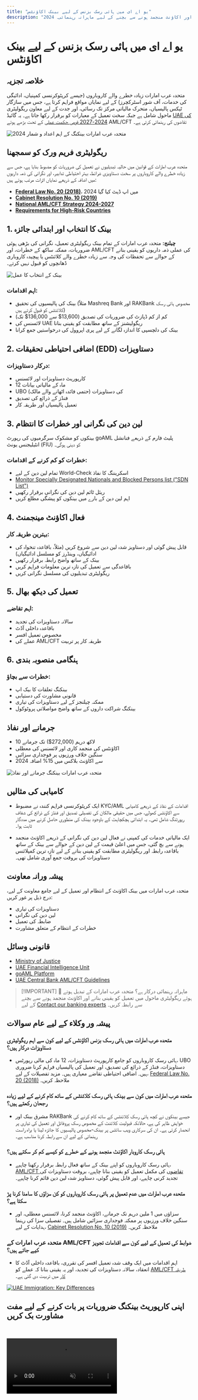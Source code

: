 ```yaml
---
title: "یو اے ای میں ہائی رسک بزنس کے لیے بینک اکاؤنٹس"
description: "2024 میں ہائی رسک بزنس کے لیے یو اے ای بینک اکاؤنٹس کھولنے اور ان کی حفاظت کے بارے میں جانیں۔ تعمیل کی ضروریات، خطرات کی روک تھام، اور اکاؤنٹ منجمد ہونے سے بچنے کے لیے ماہرانہ رہنمائی۔"
---
```


# یو اے ای میں ہائی رسک بزنس کے لیے بینک اکاؤنٹس

## خلاصہ تجزیہ

متحدہ عرب امارات زیادہ خطرے والے کاروباروں (جیسے کرپٹوکرنسی کمپنیاں، ادائیگی کی خدمات، آف شور اسٹرکچرز) کے لیے نمایاں مواقع فراہم کرتا ہے، جس میں سازگار ٹیکس پالیسیاں، متحرک مالیاتی مرکز تک رسائی، اور جدت کے لیے معاون ریگولیٹری ماحول شامل ہے جبکہ سخت تعمیل کے معیارات کو برقرار رکھا جاتا ہے۔ یہ گائیڈ [UAE کی 2024-2027 قومی حکمت عملی](https://www.mofa.gov.ae/en/mediahub/news/2024/9/5/5-9-2024-uae-uae) کے تحت بڑھے ہوئے AML/CFT تقاضوں کی رہنمائی کرتی ہے۔

![متحدہ عرب امارات بینکنگ کے اہم اعداد و شمار 2024](/content/uae-banking-stats.svg)

## ریگولیٹری فریم ورک کو سمجھنا

متحدہ عرب امارات کے قوانین میں حالیہ تبدیلیوں نے تعمیل کی ضروریات کو مضبوط بنایا ہے، جس سے زیادہ خطرے والے کاروباروں پر سخت دستاویزی شرائط، بہتر احتیاطی تدابیر، اور نگرانی کی ذمہ داریوں میں اضافہ کے ذریعے نمایاں اثرات مرتب ہوئے ہیں:

- **[Federal Law No. 20 (2018)](https://rulebook.centralbank.ae/en/rulebook/decree-federal-law-no-20-2018-anti-money-laundering-and-combating-financing-terrorism-and)**، 2024 میں اپ ڈیٹ کیا گیا
- **[Cabinet Resolution No. 10 (2019)](https://uaelegislation.gov.ae/en/legislations/1015/download)**
- **[National AML/CFT Strategy 2024-2027](https://www.namlcftc.gov.ae/en/more/uae-strategy/)**
- **[Requirements for High-Risk Countries](https://rulebook.centralbank.ae/en/rulebook/643-requirements-high-risk-countries)**

## 1. بینک کا انتخاب اور ابتدائی جائزہ

**چیلنج:** متحدہ عرب امارات کے تمام بینک ریگولیٹری تعمیل، نگرانی کی بڑھی ہوئی ضروریات، ممکنہ ساکھ کے خطرات، اور AML/CFT کی عملی ذمہ داریوں کو یقینی بنانے کے حوالے سے تحفظات کی وجہ سے زیادہ خطرے والے کلائنٹس یا پیچیدہ کاروباری ڈھانچوں کو قبول نہیں کرتے۔

![بینک کے انتخاب کا عمل](/content/bank-selection.svg)

### اہم اقدامات:

- بینک کی پالیسیوں کی تحقیق (مثلاً Mashreq Bank اور RAKBank مخصوص ہائی رسک کلائنٹس کو قبول کرتے ہیں)
- کم از کم ڈپازٹ کی ضروریات کی تصدیق (13,600$ سے 136,000$ تک)
- لائسنس کی UAE ریگولیشنز کے ساتھ مطابقت کو یقینی بنانا
- بینک کی دلچسپی کا اندازہ لگانے کے لیے پری اپروول کی درخواستیں جمع کرانا

## 2. اضافی احتیاطی تحقیقات (EDD) دستاویزات

### درکار دستاویزات:

- کارپوریٹ دستاویزات اور لائسنس
- 12 ماہ کے مالیاتی بیانات
- UBO (حتمی فائدہ اٹھانے والے مالک) کی دستاویزات
- فنڈز کے ذرائع کی تصدیق
- تعمیل پالیسیاں اور طریقہ کار

## 3. لین دین کی نگرانی اور خطرات کا انتظام

بینکوں کو مشکوک سرگرمیوں کی رپورٹ goAML پلیٹ فارم کے ذریعے فنانشل انٹیلیجنس یونٹ (FIU) کو دینی ہوگی۔

### خطرات کو کم کرنے کے اقدامات:

- تمام لین دین کے لیے World-Check اسکریننگ کا نفاذ
- [Monitor Specially Designated Nationals and Blocked Persons list ("SDN List")](https://sanctionssearch.ofac.treas.gov/)
- ریئل ٹائم لین دین کی نگرانی برقرار رکھیں
- اہم لین دین کے بارے میں بینکوں کو پیشگی مطلع کریں

## 4. فعال اکاؤنٹ مینجمنٹ

### بہترین طریقہ کار:

- قابل پیش گوئی اور دستاویز شدہ لین دین سے شروع کریں (مثلاً، باقاعدہ تنخواہ کی ادائیگیاں، وینڈرز کو مسلسل ادائیگیاں)
- بینک کے ساتھ واضح رابطہ برقرار رکھیں
- باقاعدگی سے تعمیل کی تازہ ترین معلومات فراہم کریں
- ریگولیٹری تبدیلیوں کی مسلسل نگرانی کریں

## 5. تعمیل کی دیکھ بھال

### اہم تقاضے:

- سالانہ دستاویزات کی تجدید
- باقاعدہ داخلی آڈٹ
- مخصوص تعمیل افسر
- عملے کی AML/CFT طریقہ کار پر تربیت

## 6. ہنگامی منصوبہ بندی

### خطرات سے بچاؤ:

- بینکنگ تعلقات کا بیک اپ
- قانونی مشاورت کی دستیابی
- ممکنہ چیلنجز کے لیے دستاویزات کی تیاری
- بینکنگ شراکت داروں کے ساتھ واضح مواصلاتی پروٹوکول

## جرمانے اور نفاذ

- 10 لاکھ درہم (272,000$) تک جرمانے
- اکاؤنٹس کی منجمد کاری اور لائسنس کی معطلی
- سنگین خلاف ورزیوں پر فوجداری سزائیں
- 2024 سے اکاؤنٹ بلاکس میں 15% اضافہ

![متحدہ عرب امارات بینکنگ جرمانے اور نفاذ](/content/penalties-enforcement.svg)

## کامیابی کی مثالیں

- ایک کرپٹوکرنسی فراہم کنندہ نے مضبوط KYC/AML اقدامات کے نفاذ کے ذریعے کامیابی سے اکاؤنٹس کھولے، جس میں حقیقی مالکان کی تفصیلی تصدیق اور فنڈز کے ذرائع کی شفاف رپورٹنگ شامل تھی۔ یہ ابتدائی ہچکچاہٹ کے باوجود بینک کی منظوری حاصل کرنے میں مددگار ثابت ہوا۔

- ایک مالیاتی خدمات کی کمپنی نے فعال لین دین کی نگرانی کے ذریعے اکاؤنٹ منجمد ہونے سے بچ گئی، جس میں اعلیٰ قیمت کے لین دین کے حوالے سے بینک کے ساتھ باقاعدہ رابطہ اور ریگولیٹری مطابقت کو یقینی بنانے کے لیے تازہ ترین کمپلائنس دستاویزات کی بروقت جمع آوری شامل تھی۔

## پیشہ ورانہ معاونت

متحدہ عرب امارات میں بینک اکاؤنٹ کے انتظام اور تعمیل کے لیے جامع معاونت کے لیے، درج ذیل پر غور کریں:

- دستاویزات کی تیاری
- لین دین کی نگرانی
- ضابطہ کی تعمیل
- خطرات کے انتظام کے متعلق مشاورت

## قانونی وسائل

- [Ministry of Justice](https://www.moj.gov.ae)
- [UAE Financial Intelligence Unit](https://www.uaefiu.gov.ae)
- [goAML Platform](https://goaml.ae)
- [UAE Central Bank AML/CFT Guidelines](https://www.centralbank.ae/en/our-operations/anti-money-laundering-aml/)

> [!IMPORTANT] 💜 ماہرانہ رہنمائی درکار ہے؟
> متحدہ عرب امارات کے تبدیل ہوتے ہوئے ریگولیٹری ماحول میں تعمیل کو یقینی بنانے اور اکاؤنٹ منجمد ہونے سے بچنے کے لیے [Contact our banking experts](../../resources/contacts) سے رابطہ کریں۔

## پیشہ ور وکلاء کے لیے عام سوالات

### متحدہ عرب امارات میں ہائی رسک بزنس اکاؤنٹس کے لیے کون سے اہم ریگولیٹری دستاویزات درکار ہیں؟

- ہائی رسک کاروباروں کو جامع کارپوریٹ دستاویزات، 12 ماہ کی مالی رپورٹس، UBO دستاویزات، فنڈز کے ذرائع کی تصدیق، اور تعمیل کی پالیسیاں فراہم کرنا ضروری ہیں۔ اضافی احتیاطی تقاضے معیاری ہیں۔ مزید تفصیلات کے لیے، [Federal Law No. 20 (2018)](https://rulebook.centralbank.ae/en/rulebook/decree-federal-law-no-20-2018-anti-money-laundering-and-combating-financing-terrorism-and) ملاحظہ کریں۔

### متحدہ عرب امارات میں کون سے بینک ہائی رسک کلائنٹس کے ساتھ کام کرنے کے لیے زیادہ رجحان رکھتے ہیں؟

- مشرق بینک اور RAKBank جیسے بینکوں نے کچھ ہائی رسک کلائنٹس کے ساتھ کام کرنے کی خواہش ظاہر کی ہے، حالانکہ قبولیت کلائنٹ کے مخصوص رسک پروفائل اور تعمیل کی تیاری پر انحصار کرتی ہے۔ ان کی سرکاری ویب سائٹس پر بینک-مخصوص پالیسیوں کا جائزہ لینا یا براہ راست رہنمائی کے لیے ان سے رابطہ کرنا مناسب ہے۔

### ہائی رسک کاروبار اکاؤنٹ منجمد ہونے کے خطرے کو کیسے کم کر سکتے ہیں؟

- ہائی رسک کاروباروں کو اپنے بینک کے ساتھ فعال رابطہ برقرار رکھنا چاہیے، [AML/CFT تقاضوں](https://www.centralbank.ae/en/our-operations/anti-money-laundering-aml/) کی مکمل تعمیل کو یقینی بنانا چاہیے، بروقت دستاویزات کی تجدید کرنی چاہیے، اور قابل پیش گوئی، دستاویز شدہ لین دین قائم کرنا چاہیے۔

### متحدہ عرب امارات میں عدم تعمیل پر ہائی رسک کاروباروں کو کن سزاؤں کا سامنا کرنا پڑ سکتا ہے؟

- سزاؤں میں 1 ملین درہم تک جرمانے، اکاؤنٹ منجمد کرنا، لائسنس معطلی، اور سنگین خلاف ورزیوں پر ممکنہ فوجداری سزائیں شامل ہیں۔ تفصیلی سزا کی رہنما ہدایات کے لیے، [Cabinet Resolution No. 10 (2019)](https://uaelegislation.gov.ae/en/legislations/1015/download) ملاحظہ کریں۔

### متحدہ عرب امارات کے AML/CFT ضوابط کی تعمیل کے لیے کون سے اقدامات تجویز کیے جاتے ہیں؟

- اہم اقدامات میں ایک وقف شدہ تعمیل افسر کی تقرری، باقاعدہ داخلی آڈٹ کا انعقاد، سالانہ دستاویزات کی تجدید، اور یہ یقینی بنانا کہ عملے کو [AML/CFT طریقہ کار](https://rulebook.centralbank.ae/en/rulebook/cabinet-decision-58-2020-beneficial-owner-procedures) میں تربیت دی گئی ہے۔

[![UAE Immigration: Key Differences](/content/uae-immigration.svg)](../company-registration/benefits-problems.md)

## اپنی کارپوریٹ بینکنگ ضروریات پر بات کرنے کے لیے مفت مشاورت بک کریں

<video  autoplay muted playsinline style="margin-top: 2rem" >
  <source src="/img/iStock-2185912341.mp4" type="video/mp4">
</video>

<ContactFormModal formName="Banking [high-risk]" buttonText="مفت مشاورت حاصل کریں" :services="[
 '🏢 UAE رہائشی کارپوریٹ اکاؤنٹ',
 '🌐 غیر UAE رہائشی کارپوریٹ اکاؤنٹ (کم خطرہ)',
 '⚠️ غیر UAE رہائشی کارپوریٹ اکاؤنٹ (زیادہ خطرہ)',
 '👤 ذاتی بینک اکاؤنٹ']"/>